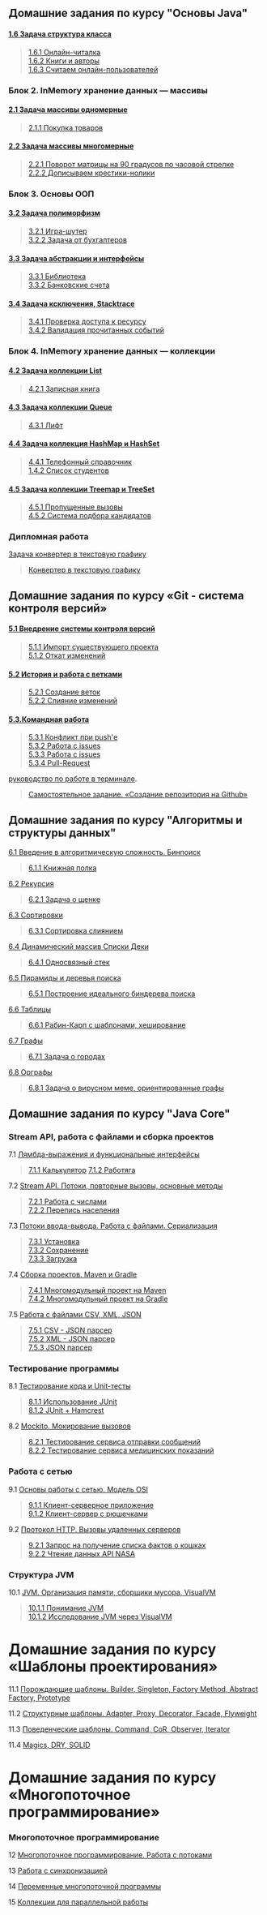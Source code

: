 ## Домашние задания по курсу "Основы Java"

#### [1.6	Задача структура класса](https://github.com/netology-code/java-homeworks/tree/master/class-structure)

> [1.6.1 Онлайн-читалка](https://replit.com/@AndMosk/Lesson6class-structure#Main.java)  
> [1.6.2 Книги и авторы](https://replit.com/@AndMosk/Lesson6class-structure#Main.java)  
> [1.6.3 Считаем онлайн-пользователей](https://replit.com/@AndMosk/Lesson6class-structure#Main.java)

### Блок 2. InMemory хранение данных — массивы

#### [2.1	Задача массивы одномерные](https://github.com/netology-code/java-homeworks/tree/master/one-dimensional-array)

> [2.1.1 Покупка товаров](https://replit.com/@AndMosk/Lesson8#Main.java)

#### [2.2	Задача массивы многомерные](https://github.com/netology-code/java-homeworks/tree/master/multidimensional-array)

> [2.2.1 Поворот матрицы на 90 градусов по часовой стрелке](https://replit.com/@AndMosk/lesson91Matrix#Main.java)  
> [2.2.2 Дописываем крестики-нолики](https://replit.com/@AndMosk/Lesson92GameXO#Main.java)

### Блок 3. Основы ООП

#### [3.2	Задача полиморфизм](https://github.com/netology-code/java-homeworks/tree/master/polymorphism)

> [3.2.1 Игра-шутер](https://replit.com/@AndMosk/Lesson10ShooterGame#Main.java)  
> [3.2.2 Задача от бухгалтеров](https://replit.com/@AndMosk/Lesson10TAX#Main.java)

#### [3.3	Задача абстракции и интерфейсы](https://github.com/netology-code/java-homeworks/tree/master/abstractions-interfaces)

> [3.3.1 Библиотека](https://replit.com/@AndMosk/Lesson12BookLibrary#Main.java)  
> [3.3.2 Банковские счета](https://replit.com/@AndMosk/Lesson12Bank#Main.java)

#### [3.4	Задача ксключения, Stacktrace](https://github.com/netology-code/java-homeworks/tree/master/exceptions)

> [3.4.1 Проверка доступа к ресурсу](https://replit.com/@AndMosk/Lesson13stacktrace#Main.java)  
> [3.4.2 Валидация прочитанных событий](https://replit.com/@AndMosk/Lesson13MoveAndTheatre#Main.java)


### Блок 4. InMemory хранение данных — коллекции

#### [4.2	Задача коллекции List](https://github.com/netology-code/java-homeworks/tree/master/list)

> [4.2.1 Записная книга](https://replit.com/@AndMosk/Lesson16ArrayList#Main.javahttps://replit.com/@AndMosk/Lesson16ArrayList#Main.java)

#### [4.3	Задача коллекции Queue](https://github.com/netology-code/java-homeworks/tree/master/queue)

> [4.3.1 Лифт](https://replit.com/@AndMosk/Lesson17Queue#Main.java)  

#### [4.4	Задача коллекция HashMap и HashSet](https://github.com/netology-code/java-homeworks/tree/master/hash-collections)

> [4.4.1 Телефонный справочник](https://replit.com/@AndMosk/Lesson18HashMap#Main.java)  
> [1.4.2 Список студентов](https://replit.com/@AndMosk/Lesson18HashSet#Main.java)

#### [4.5	Задача коллекции Treemap и TreeSet](https://github.com/netology-code/java-homeworks/tree/master/tree-collections)

> [4.5.1 Пропущенные вызовы](https://replit.com/@AndMosk/Lesson19MISSEDCALL#Main.java)  
> [4.5.2 Система подбора кандидатов](https://replit.com/@AndMosk/Lesson19CandidateSelection#Main.java)

### Дипломная работа
[Задача конвертер в текстовую графику](https://github.com/netology-code/java-diplom)

> [Конвертер в текстовую графику]()


## Домашние задания по курсу «Git - система контроля версий»

#### [5.1  Внедрение системы контроля версий](https://github.com/netology-code/git-homeworks/tree/new-hw/introduction)

> [5.1.1 Импорт существующего проекта](https://github.com/andmosc/1.2.-Site-For-Import)  
> [5.1.2 Откат изменений](https://github.com/andmosc/task2-cancelled-commit)

#### [5.2 История и работа с ветками](https://github.com/netology-code/git-homeworks/tree/new-hw/branch)

> [5.2.1 Создание веток](https://github.com/andmosc/Task1-Creating-Branches)  
> [5.2.2 Слияние изменений](https://github.com/andmosc/Task2-Merging-Changes/tree/main)  

#### [5.3.Командная работа](https://github.com/netology-code/git-homeworks/tree/master/remote)

> [5.3.1 Конфликт при push'е](https://github.com/andmosc/git-homeworks-neuro-fork)  
> [5.3.2 Работа с issues](https://github.com/netology-code/git-homeworks-neuro-issues/issues/11028#issue-1298307943)  
> [5.3.3 Работа с issues](https://github.com/netology-code/git-homeworks-neuro-issues/issues/11029#issue-1298307977)  
> [5.3.4 Pull-Request](https://github.com/netology-code/git-homeworks-neuro-pr/pull/5555#issue-1298318531)

[руководство по работе в терминале](https://github.com/netology-code/guides/blob/master/git-terminal/git-terminal.md).

> [Самостоятельное задание. «Создание репозитория на Github»](https://github.com/andmosc/andmosc)

## Домашние задания по курсу "Алгоритмы и структуры данных"

[6.1 Введение в алгоритмическую сложность. Бинпоиск](https://github.com/netology-code/algo-homeworks/blob/master/tasks/Intro.md)
> [6.1.1 Книжная полка](https://replit.com/@AndMosk/task1#Main.java)

[6.2 Рекурсия](https://github.com/netology-code/algo-homeworks/blob/master/tasks/Dynamics.md)
>[6.2.1 Задача о щенке](https://replit.com/@AndMosk/task2#Main.java)

[6.3 Сортировки](https://github.com/netology-code/algo-homeworks/blob/master/tasks/Sorts.md)
>[6.3.1 Сортировка слиянием](https://replit.com/@AndMosk/task3#Main.java)

[6.4 Динамический массив Списки Деки](https://github.com/netology-code/algo-homeworks/blob/master/tasks/Lists.md)
>[6.4.1 Односвязный стек](https://replit.com/@AndMosk/task4#Main.java)

[6.5 Пирамиды и деревья поиска](https://github.com/netology-code/algo-homeworks/blob/master/tasks/Trees.md)
>[6.5.1 Построение идеального биндерева поиска](https://replit.com/@AndMosk/task5#Main.java)

[6.6 Таблицы](https://github.com/netology-code/algo-homeworks/blob/master/tasks/Graphs.md)
>[6.6.1 Рабин-Карп с шаблонами, хеширование](https://replit.com/@AndMosk/task6#Main.java)

[6.7 Графы](https://github.com/netology-code/algo-homeworks/blob/master/tasks/Graphs.md)
>[6.7.1 Задача о городах](https://replit.com/@AndMosk/task71#Main.java)

[6.8 Орграфы](https://github.com/netology-code/algo-homeworks/blob/master/tasks/DirGraph.md)
>[6.8.1 Задача о вирусном меме, ориентированные графы](https://replit.com/@AndMosk/tasl7#Graph.java)

## Домашние задания по курсу "Java Core"

### Stream API, работа с файлами и сборка проектов

7.1 [Лямбда-выражения и функциональные интерфейсы](https://github.com/netology-code/jd-homeworks/blob/master/lambda/README.md)

>[7.1.1 Калькулятор](https://github.com/andmosc/JD24_task1.git)
> [7.1.2 Работяга](https://github.com/andmosc/JD24_task1_1.git)

7.2 [Stream API. Потоки, повторные вызовы, основные методы](https://github.com/netology-code/jd-homeworks/blob/master/streams/README.md)

> [7.2.1 Работа с числами](https://github.com/andmosc/JD24_task2.git)  
> [7.2.2 Перепись населения](https://github.com/andmosc/JD24_task2_1.git)

7.3 [Потоки ввода-вывода. Работа с файлами. Сериализация](https://github.com/andmosc/JD24_task2_1.git)

> [7.3.1 Установка](https://github.com/andmosc/JD24_task3_1.git)  
> [7.3.2 Сохранение](https://github.com/andmosc/JD24_task3_2.git)   
> [7.3.3 Загрузка](https://github.com/andmosc/JD24_task3_3.git)

7.4 [Сборка проектов. Maven и Gradle](https://github.com/netology-code/jd-homeworks/blob/master/builders/README.md)

> [7.4.1 Многомодульный проект на Maven](https://github.com/andmosc/JD24_task4_2)  
> [7.4.2 Многомодульный проект на Gradle](https://github.com/andmosc/JD24_task4_1)

7.5 [Работа с файлами CSV, XML, JSON](https://github.com/netology-code/jd-homeworks/blob/master/special_files/README.md)

> [7.5.1 CSV - JSON парсер](https://github.com/andmosc/JD24_task5_1.git)  
> [7.5.2 XML - JSON парсер](https://github.com/andmosc/JD24_task5_2.git)  
> [7.5.3 JSON парсер](https://github.com/andmosc/JD24_task5_3.git)
 
### Тестирование программы

8.1 [Тестирование кода и Unit-тесты](https://github.com/netology-code/jd-homeworks/tree/master/junit)

> [8.1.1 Использование JUnit](https://github.com/andmosc/JD24_task6_1.git)  
> [8.1.2 JUnit + Hamcrest](https://github.com/andmosc/JD24_task6_2.git)

8.2 [Mockito. Мокирование вызовов](https://github.com/netology-code/jd-homeworks/tree/master/mocks)

> [8.2.1 Тестирование сервиса отправки сообщений](https://github.com/andmosc/healthcare-service.git)  
> [8.2.2 Тестирование сервиса медицинских показаний](https://github.com/andmosc/geo-service.git)

### Работа с сетью

9.1 [Основы работы с сетью. Модель OSI](https://github.com/netology-code/jd-homeworks/tree/master/network)

> [9.1.1 Клиент-серверное приложение](https://github.com/andmosc/task8_1.git)  
> [9.1.2 Клиент-сервер с рюшечками](https://github.com/andmosc/task8_1.git)

9.2 [Протокол HTTP. Вызовы удаленных серверов](https://github.com/netology-code/jd-homeworks/tree/master/http)

> [9.2.1 Запрос на получение списка фактов о кошках](https://github.com/andmosc/task9_1.git)  
> [9.2.2 Чтение данных API NASA](https://github.com/andmosc/task9_2.git)

### Структура JVM
10.1 [JVM. Организация памяти, сборщики мусора, VisualVM](https://github.com/netology-code/jd-homeworks/tree/master/jvm)
> [10.1.1 Понимание JVM](https://github.com/andmosc/JVM.git)  
> [10.1.2 Исследование JVM через VisualVM](https://github.com/andmosc/JVM.git)

# Домашние задания по курсу «Шаблоны проектирования»

11.1 [Порождающие шаблоны. Builder, Singleton, Factory Method, Abstract Factory, Prototype]()

11.2 [Структурные шаблоны. Adapter, Proxy, Decorator, Facade, Flyweight]()

11.3 [Поведенческие шаблоны. Command, CoR, Observer, Iterator]()

11.4 [Magics, DRY, SOLID]()


# Домашние задания по курсу «Многопоточное программирование»

### Многопоточное программирование

12 [Многопоточное программирование. Работа с потоками]()

13 [Работа с синхронизацией]()

14 [Переменные многопоточной программы]()

15 [Коллекции для параллельной работы]()
